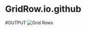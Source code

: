 # GridRow.io.github
#OUTPUT
![Grid Rows](https://user-images.githubusercontent.com/122076180/225906837-ebce9298-d1cd-4e93-802d-3fe7305280fd.png)
